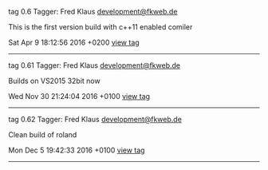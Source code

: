tag 0.6
Tagger: Fred Klaus <development@fkweb.de>

This is the first version build with c++11 enabled comiler

Sat Apr 9 18:12:56 2016 +0200 
[view tag](https://github.com/raldus/roland/commit/0f6a55a7cd2583c3026b57c94a036062b44d3df1) 

***

tag 0.61
Tagger: Fred Klaus <development@fkweb.de>

Builds on VS2015 32bit now

Wed Nov 30 21:24:04 2016 +0100 
[view tag](https://github.com/raldus/roland/commit/8dc859b4838b1a4339a0a6c5af0e039ad11d83c6) 

***

tag 0.62
Tagger: Fred Klaus <development@fkweb.de>

Clean build of roland

Mon Dec 5 19:42:33 2016 +0100 
[view tag](https://github.com/raldus/roland/commit/bae93065f81f1ce7e155f2d1bfeb04237c047e9d) 

***
